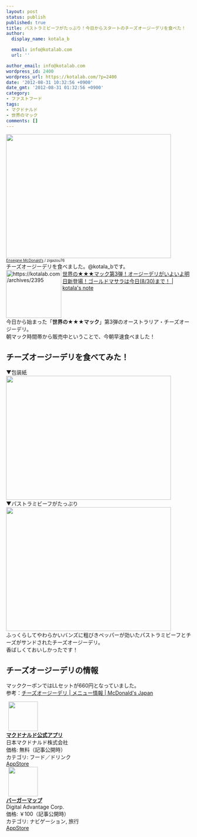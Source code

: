 ```yaml
---
layout: post
status: publish
published: true
title: パストラミビーフがたっぷり！今日からスタートのチーズオージーデリを食べた！
author:
  display_name: kotala_b

  email: info@kotalab.com
  url: ''

author_email: info@kotalab.com
wordpress_id: 2400
wordpress_url: https://kotalab.com/?p=2400
date: '2012-08-31 10:32:56 +0900'
date_gmt: '2012-08-31 01:32:56 +0900'
category:
- ファストフード
tags:
- マクドナルド
- 世界のマック
comments: []
---
```

<p><a href="https://kotalab.com/wp-content/uploads/legrand_120718_02.jpg" target="_blank"><img src="https://kotalab.com/wp-content/uploads/legrand_120718_02.jpg" alt="" title="legrand_120718_02" width="448" height="336" class="alignnone size-full wp-image-1539" /></a><br />
<span style="font-size:10px;"><a href="http://www.igosso.net/flk/6914750483.html" target="_blank">Enseigne McDonald&rsquo;s</a> / zigazou76</span><br />
チーズオージーデリを食べました。@kotala_bです。<br />
<a href="https://kotalab.com/world-mac-aus2" target="_blank"><img src="http://capture.heartrails.com/150x130?https://kotalab.com/world-mac-aus2" alt="https://kotalab.com/archives/2395" width="150" height="130" align="left" /></a><a href="https://kotalab.com/world-mac-aus2" target="_blank">世界の★★★マック第3弾！オージーデリがいよいよ明日新登場！ゴールドマサラは今日(8/30)まで！ | kotala's note</a><br style="clear:both;" />今日から始まった「<strong>世界の★★★マック</strong>」第3弾のオーストラリア・チーズオージーデリ。<br />
朝マック時間帯から販売中ということで、今朝早速食べました！<br />
<!--more--></p>
<h2>チーズオージーデリを食べてみた！</h2>
<p>▼包装紙<br />
<a href="https://kotalab.com/wp-content/uploads/cheesedeli_120831_01.jpg" target="_blank"><img src="https://kotalab.com/wp-content/uploads/cheesedeli_120831_01.jpg" alt="" title="cheesedeli_120831_01" width="448" height="336" class="alignnone size-full wp-image-2403" /></a><br />
▼パストラミビーフがたっぷり<br />
<a href="https://kotalab.com/wp-content/uploads/cheesedeli_120831_02.jpg" target="_blank"><img src="https://kotalab.com/wp-content/uploads/cheesedeli_120831_02.jpg" alt="" title="cheesedeli_120831_02" width="448" height="336" class="alignnone size-full wp-image-2404" /></a><br />
ふっくらしてやわらかいバンズに粗びきペッパーが効いたパストラミビーフとチーズがサンドされたチーズオージーデリ。<br />
香ばしくておいしかったです！</p>
<h2>チーズオージーデリの情報</h2>
<p>マッククーポンではLLセットが660円となっていました。<br />
参考：<a href="http://www.mcdonalds.co.jp/quality/basic_information/menu_info.php?mid=9005" target="_blank">チーズオージーデリ | メニュー情報 | McDonald's Japan</a><br style="clear:both;" /></p>
<div class="applink">
<div class="applinkimg"><a href="https://itunes.apple.com/jp/app/makudonarudo-gong-shiapuri/id413618155?mt=8&uo=4&at=10l4yU" rel="nofollow" target="_blank"><img hspace="6" src="http://a9.phobos.apple.com/us/r30/Purple4/v4/c7/28/39/c728397c-f441-a223-8bfb-b78cdd0671c7/mzl.avtbvpez.png" width="80" /></a></div>
<div class="applinktext">
<div class="applinktitle"><strong><a href="https://itunes.apple.com/jp/app/makudonarudo-gong-shiapuri/id413618155?mt=8&uo=4&at=10l4yU" rel="nofollow" target="_blank">マクドナルド公式アプリ</a></strong></div>
<div class="applinkinfo">日本マクドナルド株式会社</div>
<div class="applinkinfo">価格: 無料（記事公開時）</div>
<div class="applinkinfo">カテゴリ: フード／ドリンク</div>
</div>
<div class="clear"></div>
<div class="appstorelink"><a href="https://itunes.apple.com/jp/app/makudonarudo-gong-shiapuri/id413618155?mt=8&uo=4&at=10l4yU" rel="nofollow" target="_blank">AppStore</a></div>
</div>
<div class="applink">
<div class="applinkimg"><a href="https://itunes.apple.com/jp/app/bagamappu/id419531778?mt=8&uo=4&at=10l4yU" rel="nofollow" target="_blank"><img hspace="6" src="http://a1884.phobos.apple.com/us/r30/Purple6/v4/d4/a4/f3/d4a4f3a8-2777-cc5d-eb71-d10ba8cc69ff/mzl.damrzorj.png" width="80" /></a></div>
<div class="applinktext">
<div class="applinktitle"><strong><a href="https://itunes.apple.com/jp/app/bagamappu/id419531778?mt=8&uo=4&at=10l4yU" rel="nofollow" target="_blank">バーガーマップ</a></strong></div>
<div class="applinkinfo">Digital Advantage Corp.</div>
<div class="applinkinfo">価格: ￥100（記事公開時）</div>
<div class="applinkinfo">カテゴリ: ナビゲーション, 旅行</div>
</div>
<div class="clear"></div>
<div class="appstorelink"><a href="https://itunes.apple.com/jp/app/bagamappu/id419531778?mt=8&uo=4&at=10l4yU" rel="nofollow" target="_blank">AppStore</a></div>
</div>
